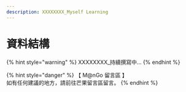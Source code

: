 ```yaml
---
description: XXXXXXXX_Myself Learning
---
```


# 資料結構

{% hint style="warning" %}
XXXXXXXX\_持續撰寫中...
{% endhint %}

{% hint style="danger" %}
【 M@nGo 留言區 】\
如有任何建議的地方，請前往芒果留言區留言。
{% endhint %}
